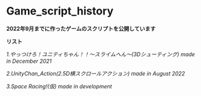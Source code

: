 # Game_script_history
**2022年9月までに作ったゲームのスクリプトを公開しています**

**リスト**

*1.やっつけろ！ユニティちゃん！！～スライムへん～(3Dシューティング) made in December 2021*

*2.UnityChan_Action(2.5D横スクロールアクション) made in August 2022*

*3.Space Racing!(仮) made in development*
